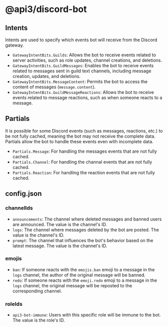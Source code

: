 # @api3/discord-bot

## Intents

Intents are used to specify which events bot will receive from the Discord gateway.

- `GatewayIntentBits.Guilds`: Allows the bot to receive events related to server activities, such as role updates, channel creations, and deletions.
- `GatewayIntentBits.GuildMessages`: Enables the bot to receive events related to messages sent in guild text channels, including message creation, updates, and deletions.
- `GatewayIntentBits.MessageContent`: Permits the bot to access the content of messages (`message.content`).
- `GatewayIntentBits.GuildMessageReactions`: Allows the bot to receive events related to message reactions, such as when someone reacts to a message.

## Partials

It is possible for some Discord events (such as messages, reactions, etc.) to be not fully cached, meaning the bot may not receive the complete data.
Partials allow the bot to handle these events even with incomplete data.

- `Partials.Message`: For handling the messages events that are not fully cached.
- `Partials.Channel`: For handling the channal events that are not fully cached.
- `Partials.Reaction`: For handling the reaction events that are not fully cached.

## config.json

### channelIds

- `announcements`: The channel where deleted messages and banned users are announced.
  The value is the channel's ID.
- `logs`: The channel where messages deleted by the bot are posted.
  The value is the channel's ID.
- `prompt`: The channel that influences the bot's behavior based on the latest message.
  The value is the channel's ID.

### emojis

- `ban`: If someone reacts with the `emojis.ban` emoji to a message in the `logs` channel, the author of the original message will be banned.
- `redo`: If someone reacts with the `emoji.redo` emoji to a message in the `logs` channel, the original message will be reposted to the corresponding channel.

### roleIds

- `api3-bot-immune`: Users with this specific role will be immune to the bot. The value is the role's ID.
